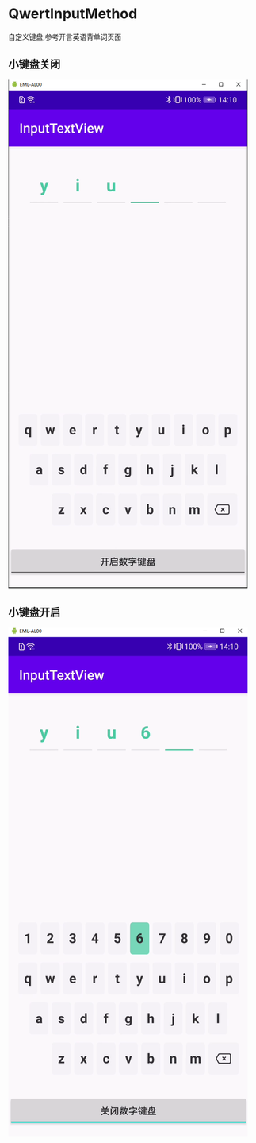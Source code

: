 # QwertInputMethod
自定义键盘,参考开言英语背单词页面
## 小键盘关闭
![小键盘关闭](art/number_off.png)
## 小键盘开启
![小键盘开启](art/number_on.png)